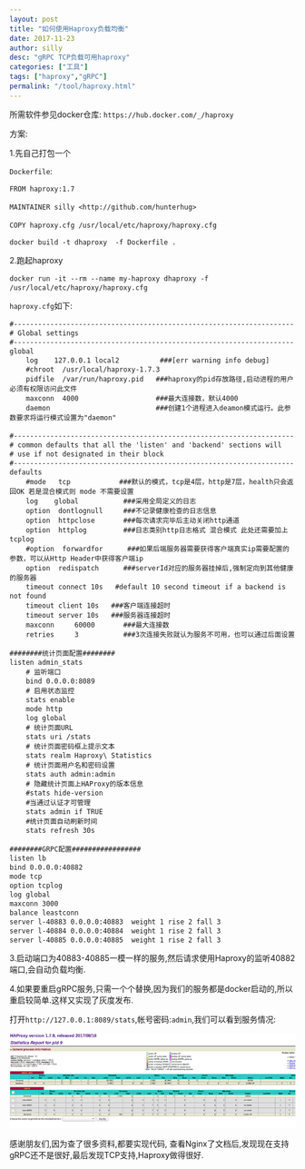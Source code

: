 ```yaml
---
layout: post
title: "如何使用Haproxy负载均衡"
date: 2017-11-23
author: silly
desc: "gRPC TCP负载可用haproxy"
categories: ["工具"]
tags: ["haproxy","gRPC"]
permalink: "/tool/haproxy.html"
---
```


所需软件参见docker仓库: `https://hub.docker.com/_/haproxy`

方案:

1.先自己打包一个

`Dockerfile`:

```
FROM haproxy:1.7

MAINTAINER silly <http://github.com/hunterhug>

COPY haproxy.cfg /usr/local/etc/haproxy/haproxy.cfg
```

```
docker build -t dhaproxy  -f Dockerfile .
```

2.跑起haproxy

```
docker run -it --rm --name my-haproxy dhaproxy -f /usr/local/etc/haproxy/haproxy.cfg
```

`haproxy.cfg`如下:

```
#---------------------------------------------------------------------
# Global settings
#---------------------------------------------------------------------
global
    log    127.0.0.1 local2          ###[err warning info debug]
    #chroot  /usr/local/haproxy-1.7.3
    pidfile  /var/run/haproxy.pid   ###haproxy的pid存放路径,启动进程的用户必须有权限访问此文件
    maxconn  4000                   ###最大连接数，默认4000
    daemon                          ###创建1个进程进入deamon模式运行。此参数要求将运行模式设置为"daemon"

#---------------------------------------------------------------------
# common defaults that all the 'listen' and 'backend' sections will
# use if not designated in their block
#---------------------------------------------------------------------
defaults
    #mode   tcp            ###默认的模式，tcp是4层，http是7层，health只会返回OK 若是混合模式则 mode 不需要设置
    log    global           ###采用全局定义的日志
    option  dontlognull     ###不记录健康检查的日志信息
    option  httpclose       ###每次请求完毕后主动关闭http通道
    option  httplog         ###日志类别http日志格式 混合模式 此处还需要加上 tcplog
    #option  forwardfor      ###如果后端服务器需要获得客户端真实ip需要配置的参数，可以从Http Header中获得客户端ip
    option  redispatch      ###serverId对应的服务器挂掉后,强制定向到其他健康的服务器
    timeout connect 10s   #default 10 second timeout if a backend is not found
    timeout client 10s   ###客户端连接超时
    timeout server 10s   ###服务器连接超时
    maxconn     60000       ###最大连接数
    retries     3           ###3次连接失败就认为服务不可用，也可以通过后面设置

########统计页面配置########
listen admin_stats
    # 监听端口
    bind 0.0.0.0:8089
    # 启用状态监控
    stats enable
    mode http
    log global
    # 统计页面URL
    stats uri /stats
    # 统计页面密码框上提示文本
    stats realm Haproxy\ Statistics
    # 统计页面用户名和密码设置
    stats auth admin:admin
    # 隐藏统计页面上HAProxy的版本信息
    #stats hide-version
    #当通过认证才可管理
    stats admin if TRUE
    #统计页面自动刷新时间
    stats refresh 30s

########GRPC配置#################
listen lb
bind 0.0.0.0:40882
mode tcp
option tcplog
log global
maxconn 3000
balance leastconn
server l-40883 0.0.0.0:40883  weight 1 rise 2 fall 3
server l-40884 0.0.0.0:40884  weight 1 rise 2 fall 3
server l-40885 0.0.0.0:40885  weight 1 rise 2 fall 3
```

3.启动端口为40883-40885一模一样的服务,然后请求使用Haproxy的监听40882端口,会自动负载均衡.

4.如果要重启gRPC服务,只需一个个替换,因为我们的服务都是docker启动的,所以重启较简单.这样又实现了灰度发布.

打开`http://127.0.0.1:8089/stats`,帐号密码:`admin`,我们可以看到服务情况:

![haproxy统计](/picture/public/haproxy.png)

感谢朋友们,因为查了很多资料,都要实现代码, 查看Nginx了文档后,发现现在支持gRPC还不是很好,最后发现TCP支持,Haproxy做得很好.